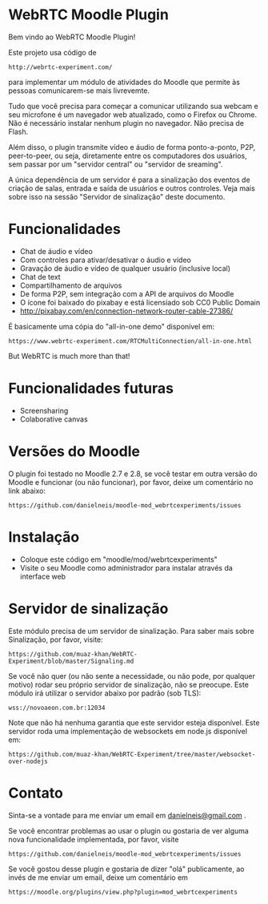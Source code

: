 WebRTC Moodle Plugin
====================

Bem vindo ao WebRTC Moodle Plugin!

Este projeto usa código de

    http://webrtc-experiment.com/

para implementar um módulo de atividades do Moodle
que permite às pessoas comunicarem-se mais livrevemte.

Tudo que você precisa para começar a comunicar
utilizando sua webcam e seu microfone é
um navegador web atualizado, como o Firefox ou Chrome.
Não é necessário instalar nenhum plugin no navegador.
Não precisa de Flash.

Além disso, o plugin transmite vídeo e áudio de
forma ponto-a-ponto, P2P, peer-to-peer, ou seja,
diretamente entre os computadores dos usuários,
sem passar por um "servidor central" ou "servidor de sreaming".

A única dependência de um servidor é para a sinalização
dos eventos de criação de salas, entrada e saída de usuários
e outros controles. Veja mais sobre isso na sessão
"Servidor de sinalização" deste documento.

Funcionalidades
===============

* Chat de áudio e vídeo
 * Com controles para ativar/desativar o áudio e vídeo
* Gravação de áudio e vídeo de qualquer usuário (inclusive local)
* Chat de text
* Compartilhamento de arquivos
 * De forma P2P, sem integração com a API de arquivos do Moodle
* O ícone foi baixado do pixabay e está licensiado sob CC0 Public Domain
 * http://pixabay.com/en/connection-network-router-cable-27386/

É basicamente uma cópia do "all-in-one demo" disponível em:

    https://www.webrtc-experiment.com/RTCMultiConnection/all-in-one.html

But WebRTC is much more than that!

Funcionalidades futuras
=======================

* Screensharing
* Colaborative canvas

Versões do Moodle
=================

O plugin foi testado no Moodle 2.7 e 2.8, se você testar em
outra versão do Moodle e funcionar (ou não funcionar),
por favor, deixe um comentário no link abaixo:

    https://github.com/danielneis/moodle-mod_webrtcexperiments/issues

Instalação
==========

* Coloque este código em "moodle/mod/webrtcexperiments"
* Visite o seu Moodle como administrador para instalar através da interface web

Servidor de sinalização
=======================

Este módulo precisa de um servidor de sinalização.
Para saber mais sobre Sinalização, por favor, visite:

    https://github.com/muaz-khan/WebRTC-Experiment/blob/master/Signaling.md

Se você não quer (ou não sente a necessidade, ou não pode, por qualquer motivo)
rodar seu próprio servidor de sinalização, não se preocupe.
Este módulo irá utilizar o servidor abaixo por padrão (sob TLS):

    wss://novoaeon.com.br:12034

Note que não há nenhuma garantia que este servidor esteja disponível.
Este servidor roda uma implementação de websockets em node.js disponível em:

    https://github.com/muaz-khan/WebRTC-Experiment/tree/master/websocket-over-nodejs

Contato
=======

Sinta-se a vontade para me enviar um email em danielneis@gmail.com .

Se você encontrar problemas ao usar o plugin ou gostaria de
ver alguma nova funcionalidade implementada, por favor, visite

    https://github.com/danielneis/moodle-mod_webrtcexperiments/issues

Se você gostou desse plugin e gostaria de dizer "olá" publicamente,
ao invés de me enviar um email, deixe um comentário em

    https://moodle.org/plugins/view.php?plugin=mod_webrtcexperiments
